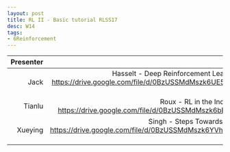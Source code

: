 ```yaml
---
layout: post
title: RL II - Basic tutorial RLSS17
desc: W14
tags:
- 6Reinforcement
---
```


| Presenter | Papers |
| -----: | ----------: |
| Jack | Hasselt - Deep Reinforcement Learning - RLSS 2017.pdf https://drive.google.com/file/d/0BzUSSMdMszk6UE5TbWdZekFXSE0/view?usp=drive_web |
| Tianlu | Roux - RL in the Industry - RLSS 2017.pdf  https://drive.google.com/file/d/0BzUSSMdMszk6bEprTUpCaHRrQ28/view |
| Xueying | Singh - Steps Towards Continual Learning.pdf https://drive.google.com/file/d/0BzUSSMdMszk6YVhFUUNLZnZLSWs/view?usp=drive_web |
